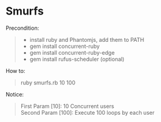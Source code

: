 # Smurfs
Precondition: 
> * install ruby and Phantomjs, add them to PATH
> * gem install concurrent-ruby
> * gem install concurrent-ruby-edge
> * gem install rufus-scheduler (optional)

How to:
> ruby smurfs.rb 10 100

Notice:
> First Param [10]: 10 Concurrent users  
> Second Param [100]: Execute 100 loops by each user

